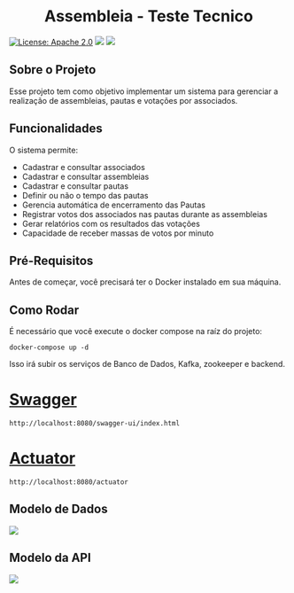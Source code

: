 <p align="center">
  <h1 align="center">Assembleia - Teste Tecnico</h1>
</p>

<p align="center">

[![License: Apache 2.0](https://img.shields.io/badge/License-Apache%202.0-blue.svg)](https://opensource.org/licenses/Apache-2.0)
<img src="https://img.shields.io/badge/Version-1.0.0-brightgreen.svg"/>
<img src="https://img.shields.io/badge/PRs-welcome-brightgreen.svg"/>
</p>

## Sobre o Projeto

Esse projeto tem como objetivo implementar um sistema para gerenciar a realização de assembleias, pautas e votações por associados.

## Funcionalidades

O sistema permite:

- Cadastrar e consultar associados
- Cadastrar e consultar assembleias
- Cadastrar  e consultar pautas
- Definir ou não o tempo das pautas
- Gerencia automática de encerramento das Pautas
- Registrar votos dos associados nas pautas durante as assembleias
- Gerar relatórios com os resultados das votações
- Capacidade de receber massas de votos por minuto

## Pré-Requisitos

Antes de começar, você precisará ter o Docker instalado em sua máquina.<br>

## Como Rodar

É necessário que você execute o docker compose na raíz do projeto:
`````
docker-compose up -d
`````
Isso irá subir os serviços de Banco de Dados, Kafka, zookeeper e backend.<br>

# [Swagger](http://localhost:8080/swagger-ui/index.html)
`````
http://localhost:8080/swagger-ui/index.html
`````
# [Actuator](http://localhost:8080/actuator)
`````
http://localhost:8080/actuator
`````

## Modelo de Dados
![](/home/joao/Documentos/desafio_votacao/desafio-votacao/assembleia/banco.png)

## Modelo da API
![](/home/joao/Documentos/desafio_votacao/desafio-votacao/assembleia/clean.png)


